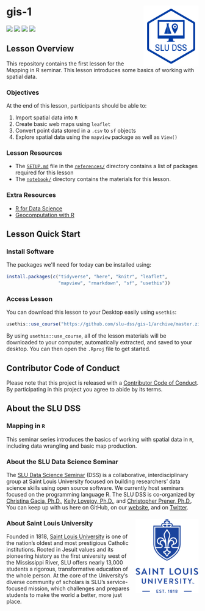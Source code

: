 # gis-1 <img src="/img/logo.png" align="right" />
[![](https://img.shields.io/badge/seminar-%20data%20mapping%20in%20R-brightgreen.svg)](https://github.com/slu-dss/visualization-01/)
[![](https://img.shields.io/badge/lesson%20status-under%20development-red.svg)](https://github.com/slu-dss/gis-1/)
[![](https://img.shields.io/github/release/slu-dss/gis-1.svg?label=version)](https://github.com/slu-dss/gis-1/releases)
[![](https://img.shields.io/github/last-commit/slu-dss/gis-1.svg)](https://github.com/slu-dss/gis-1/commits/master)

## Lesson Overview
This repository contains the first lesson for the Mapping in R seminar. This lesson introduces some basics of working with spatial data.

### Objectives
At the end of this lesson, participants should be able to:

1. Import spatial data into `R`
2. Create basic web maps using `leaflet`
3. Convert point data stored in a `.csv` to `sf` objects
4. Explore spatial data using the `mapview` package as well as `View()`

### Lesson Resources
* The [`SETUP.md`](/references/SETUP.md) file in the [`references/`](/references) directory contains a list of packages required for this lesson
* The [`notebook/`](/notebook) directory contains the materials for this lesson.

### Extra Resources
* [R for Data Science](https://r4ds.had.co.nz/)
* [Geocomputation with R](https://geocompr.robinlovelace.net)

## Lesson Quick Start
### Install Software
The packages we'll need for today can be installed using:

```r
install.packages(c("tidyverse", "here", "knitr", "leaflet",
                   "mapview", "rmarkdown", "sf", "usethis"))
```

### Access Lesson
You can download this lesson to your Desktop easily using `usethis`:

```r
usethis::use_course("https://github.com/slu-dss/gis-1/archive/master.zip")
```

By using `usethis::use_course`, all of the lesson materials will be downloaded to your computer, automatically extracted, and saved to your desktop. You can then open the `.Rproj` file to get started.

## Contributor Code of Conduct
Please note that this project is released with a [Contributor Code of Conduct](.github/CODE_OF_CONDUCT.md). By participating in this project you agree to abide by its terms.

## About the SLU DSS
### Mapping in `R`
This seminar series introduces the basics of working with spatial data in `R`, including data wrangling and basic map production.

### About the SLU Data Science Seminar
The [SLU Data Science Seminar](https://slu-dss.githb.io) (DSS) is a collaborative, interdisciplinary group at Saint Louis University focused on building researchers’ data science skills using open source software. We currently host seminars focused on the programming language R. The SLU DSS is co-organized by [Christina Gacia, Ph.D.](mailto:christina.garcia@slu.edu), [Kelly Lovejoy, Ph.D.](mailto:kelly.lovejoy@slu.edu), and [Christopher Prener, Ph.D.](mailto:chris.prener@slu.edu}). You can keep up with us here on GitHub, on our [website](https://slu-dss.githb.io), and on [Twitter](https://twitter.com/SLUDSS).

### About Saint Louis University <img src="/img/sluLogo.png" align="right" />
Founded in 1818, [Saint Louis University](http://www.slu.edu) is one of the nation’s oldest and most prestigious Catholic institutions. Rooted in Jesuit values and its pioneering history as the first university west of the Mississippi River, SLU offers nearly 13,000 students a rigorous, transformative education of the whole person. At the core of the University’s diverse community of scholars is SLU’s service-focused mission, which challenges and prepares students to make the world a better, more just place.
